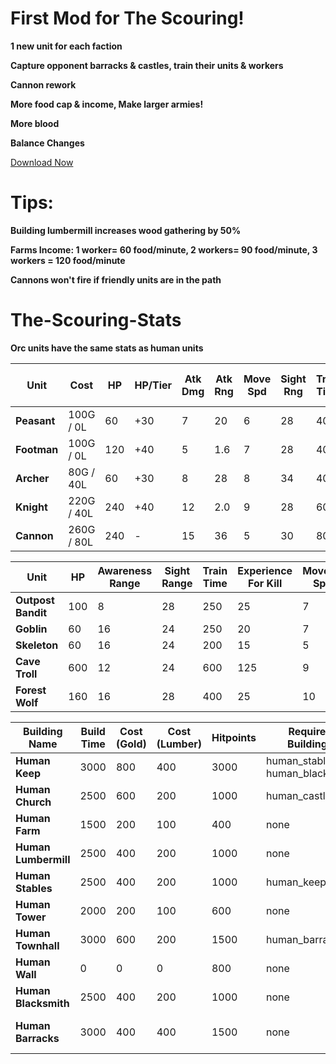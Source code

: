 # First Mod for The Scouring!
**1 new unit for each faction**

**Capture opponent barracks & castles, train their units & workers**

**Cannon rework**

**More food cap & income, Make larger armies!**

**More blood**

**Balance Changes**

[Download Now](https://drive.google.com/file/d/1AKm2AIQCf01Y3c-XLDp1LbKVtf6qWmTL/view?usp=sharing)


# Tips:
**Building lumbermill increases wood gathering by 50%**

**Farms Income: 1 worker= 60 food/minute, 2 workers= 90 food/minute, 3 workers = 120 food/minute**

**Cannons won't fire if friendly units are in the path**

# The-Scouring-Stats

**Orc units have the same stats as human units**

| **Unit**           | **Cost** | **HP** | **HP/Tier** | **Atk Dmg** | **Atk Rng** | **Move Spd** | **Sight Rng** | **Train Time** | **Upkeep**      | **Exp (Kill)** | **Exp (Tier 2)** | **Exp (Tier 3)** |
|--------------------|----------|--------|-------------|-------------|-------------|--------------|---------------|----------------|-----------------|-----------------|------------------|------------------|
| **Peasant**        | 100G / 0L | 60     | +30         | 7           | 20          | 6            | 28            | 400            | 10 food         | 5               | 30               | 60               |
| **Footman**        | 100G / 0L | 120    | +40         | 5           | 1.6         | 7            | 28            | 400            | 8 food          | 25              | 30               | 60               |
| **Archer**         | 80G / 40L | 60     | +30         | 8          | 28          | 8            | 34            | 400            | 8 food          | 20              | 40               | 80               |
| **Knight**         | 220G / 40L| 240    | +40         | 12          | 2.0         | 9            | 28            | 600            | 12 food         | 35              | 30               | 60               |
| **Cannon**         | 260G / 80L| 240    | -           | 15          | 36          | 5            | 30            | 800            | 16 food         | 50              | -                | -                |


<!--
| **Unit**           | **Cost (Gold / Lumber)** | **HP**      | **Hitpoints per Tier** | **Attack Damage** | **Attack Range** | **Movement Speed** | **Sight Range**    | **Train Time** | **Food Consumption** |
|--------------------|--------------------------|-------------|------------------------|-------------------|------------------|--------------------|--------------------|----------------|----------------------|
| **Human Peasant**   | 100 / 0                  | 60          | -                      | 7                 | 20               | 6                  | 28                 | 400            | 10                   |
| **Human Footman**   | 100 / 0                  | 120         | 40                     | 5                 | 1.6              | 7                  | 28                 | 400            | 8                    |
| **Human Archer**    | 80 / 40                  | 60          | 30                     | 10                | 28               | 8                  | 34                 | 400            | 8                    |
| **Human Knight**    | 220 / 40                 | 240         | 40                     | 12                | 2.0              | 9                  | 28                 | 600            | 12                   |
| **Human Cannon**    | 260 / 80                 | 240         | -                      | 15                | 36               | 5                  | 30                 | 800            | 16                   |

-->

| **Unit**               | **HP**      | **Awareness Range** | **Sight Range** | **Train Time** | **Experience For Kill** | **Movement Speed** | **Attack Damage** | **Attack Range** | **Attack Type**     |
|------------------------|-------------|---------------------|-----------------|----------------|-------------------------|-------------------|-------------------|------------------|--------------------|
| **Outpost Bandit**      | 100         | 8                   | 28              | 250            | 25                      | 7                 | 10                | 1.6              | Melee              |
| **Goblin**              | 60          | 16                  | 24              | 250            | 20                      | 7                 | 5                 | 22               | Ranged             |
| **Skeleton**            | 60          | 16                  | 24              | 200            | 15                      | 5                 | 4                 | 1.6              | Melee              |
| **Cave Troll**          | 600         | 12                  | 24              | 600            | 125                     | 9                 | 20                | 2.0              | Melee              |
| **Forest Wolf**         | 160         | 16                  | 28              | 400            | 25                      | 10                | 4                 | 1.4              | Melee              |




| **Building Name**     | **Build Time** | **Cost (Gold)** | **Cost (Lumber)** | **Hitpoints** | **Required Buildings**       | **Research Options**    | **Unit Train Options**    | **Upgraded From**   |
|-----------------------|----------------|-----------------|-------------------|---------------|-----------------------------|--------------------------|---------------------------|---------------------|
| **Human Keep**        | 3000           | 800             | 400               | 3000          | human_stables, human_blacksmith | peasants_bows            | human_peasant             | human_townhall      |
| **Human Church**      | 2500           | 600             | 200               | 1000          | human_castle                 | knights_healing          | human_peasant             | none                |
| **Human Farm**        | 1500           | 200             | 100               | 400           | none                         | none                     | none                      | none                |
| **Human Lumbermill**  | 2500           | 400             | 200               | 1000          | none                         | none                     | none                      | none                |
| **Human Stables**     | 2500           | 400             | 200               | 1000          | human_keep                   | none                     | none                      | none                |
| **Human Tower**       | 2000           | 200             | 100               | 600           | none                         | none                     | none                      | none                |
| **Human Townhall**    | 3000           | 600             | 200               | 1500          | human_barracks               | peasants_bows            | human_peasant             | none                |
| **Human Wall**        | 0              | 0               | 0                 | 800           | none                         | none                     | none                      | none                |
| **Human Blacksmith**  | 2500           | 400             | 200               | 1000          | none                         | footman_shields          | human_cannon              | none                |
| **Human Barracks**    | 3000           | 400             | 400               | 1500          | none                         | none                     | human_footman, human_archer, human_knight | none                |









